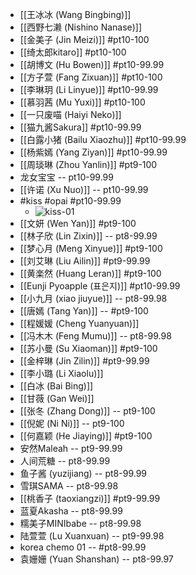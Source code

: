 - [[王冰冰 (Wang Bingbing)]]
- [[西野七濑 (Nishino Nanase)]]
- [[金美子 (Jin Meizi)]] #pt10-100
- [[绮太郎kitaro]] #pt10-100
- [[胡博文 (Hu Bowen)]] #pt10-99.99
- [[方子萱 (Fang Zixuan)]] #pt10-100
- [[李琳玥 (Li Linyue)]] #pt10-99.99
- [[慕羽茜 (Mu Yuxi)]] #pt10-100
- [[一只废喵 (Haiyi Neko)]]
- [[猫九酱Sakura]] #pt10-99.99
- [[白露小猪 (Bailu Xiaozhu)]] #pt10-99.99
- [[杨紫嫣 (Yang Ziyan)]] #pt10-99.99
- [[周琰琳 (Zhou Yanlin)]] #pt9-100
- 龙女宝宝 -- pt10-99.99
- [[许诺 (Xu Nuo)]] -- pt10-99.99
- #kiss #opai #pt10-99.99
    - ![kiss-01](https://firebasestorage.googleapis.com/v0/b/firescript-577a2.appspot.com/o/imgs%2Fapp%2FXELiu-NovaKG%2FfalURiarbO.webp?alt=media&token=a0b2bbf5-b411-408b-9053-873562f634a9)
- [[文妍 (Wen Yan)]] #pt9-100
- [[林子欣 (Lin Zixin)]] -- pt8-99.99
- [[梦心月 (Meng Xinyue)]] #pt9-100
- [[刘艾琳 (Liu Ailin)]] #pt9-99.99
- [[黄楽然 (Huang Leran)]] #pt9-100
- [[Eunji Pyoapple (표은지)]] #pt10-99.99
- [[小九月 (xiao jiuyue)]] -- pt8-99.98
- [[唐嫣 (Tang Yan)]] -- #pt9-100
- [[程媛媛 (Cheng Yuanyuan)]]
- [[冯木木 (Feng Mumu)]] -- pt8-99.98
- [[苏小曼 (Su Xiaoman)]] #pt9-100
- [[金梓琳 (Jin Zilin)]] #pt9-99.99
- [[李小璐 (Li Xiaolu)]]
- [[白冰 (Bai Bing)]]
- [[甘薇 (Gan Wei)]]
- [[张冬 (Zhang Dong)]] -- pt9-100
- [[倪妮 (Ni Ni)]] -- pt9-100
- [[何嘉颖 (He Jiaying)]] #pt9-100
- 安然Maleah -- pt9-99.99
- 人间荒糖 -- pt8-99.99
- 鱼子酱 (yuzijiang) -- pt8-99.99
- 雪琪SAMA -- pt8-99.98
- [[桃香子 (taoxiangzi)]] #pt9-99.99
- 蓝夏Akasha -- pt8-99.99
- 糯美子MINIbabe -- pt8-99.98
- 陆萱萱 (Lu Xuanxuan) -- pt9-99.98
- korea chemo 01 -- #pt8-99.99
- 袁姗姗 (Yuan Shanshan) -- pt8-99.97

